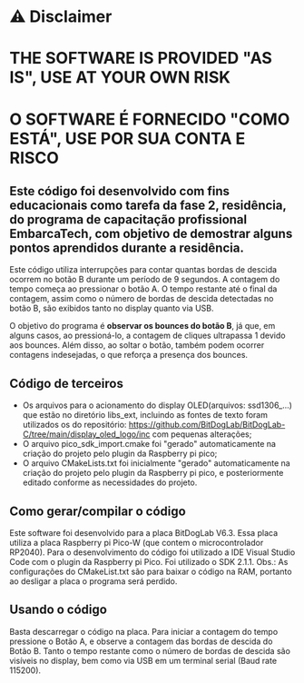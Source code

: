 # ⚠ Disclaimer
# THE SOFTWARE IS PROVIDED "AS IS", USE AT YOUR OWN RISK
# O SOFTWARE É FORNECIDO "COMO ESTÁ", USE POR SUA CONTA E RISCO
 
## Este código foi desenvolvido com fins educacionais como tarefa da fase 2, residência,  do programa de capacitação profissional EmbarcaTech, com objetivo de demostrar alguns pontos aprendidos durante a residência.

Este código utiliza interrupções para contar quantas bordas de descida ocorrem no botão B durante um período de 9 segundos. A contagem do tempo começa ao pressionar o botão A. O tempo restante até o final da contagem, assim como o número de bordas de descida detectadas no botão B, são exibidos tanto no display quanto via USB. 

O objetivo do programa é **observar os bounces do botão B**, já que, em alguns casos, ao pressioná-lo, a contagem de cliques ultrapassa 1 devido aos bounces. Além disso, ao soltar o botão, também podem ocorrer contagens indesejadas, o que reforça a presença dos bounces.

## Código de terceiros
- Os arquivos para o acionamento do display OLED(arquivos: ssd1306_...) que estão no diretório libs_ext, incluindo as fontes de texto foram utilizados os do repositório: https://github.com/BitDogLab/BitDogLab-C/tree/main/display_oled_logo/inc com pequenas alterações;
- O arquivo pico_sdk_import.cmake foi "gerado" automaticamente na criação do projeto pelo plugin da Raspberry pi pico;
- O arquivo CMakeLists.txt foi inicialmente "gerado" automaticamente na criação do projeto pelo plugin da Raspberry pi pico, e posteriormente editado conforme as necessidades do projeto.

## Como gerar/compilar o código
Este software foi desenvolvido para a placa BitDogLab V6.3. Essa placa utiliza a placa Raspberry pi Pico-W (que contem o microcontrolador RP2040).
Para o desenvolvimento do código foi utilizado a IDE Visual Studio Code com o plugin da Raspberry pi Pico. Foi utilizado o SDK 2.1.1.
Obs.: As configurações do CMakeList.txt são para baixar o código na RAM, portanto ao desligar a placa o programa será perdido.

## Usando o código
Basta descarregar o código na placa.
Para iniciar a contagem do tempo pressione o Botão A, e observe a contagem das bordas de descida do Botão B. Tanto o tempo restante como o número de bordas de descida são visíveis no display, bem como via USB em um terminal serial (Baud rate 115200).